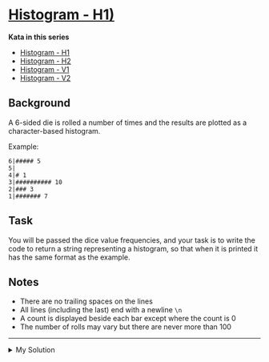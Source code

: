 # [Histogram - H1)](https://www.codewars.com/kata/57d532d2164a67cded0001c7)

**Kata in this series**

- [Histogram - H1](https://www.codewars.com/kata/histogram-h1/)
- [Histogram - H2](https://www.codewars.com/kata/histogram-h2/)
- [Histogram - V1](https://www.codewars.com/kata/histogram-v1/)
- [Histogram - V2](https://www.codewars.com/kata/histogram-v2/)

## Background

A 6-sided die is rolled a number of times and the results are plotted as a character-based histogram.

Example:

    6|##### 5
    5|
    4|# 1
    3|########## 10
    2|### 3
    1|####### 7

## Task

You will be passed the dice value frequencies, and your task is to write the code to return a string representing a
histogram, so that when it is printed it has the same format as the example.

## Notes

- There are no trailing spaces on the lines
- All lines (including the last) end with a newline `\n`
- A count is displayed beside each bar except where the count is 0
- The number of rolls may vary but there are never more than 100

---

<details><summary>My Solution</summary>

```js
function histogram(results) {
  let [one, two, three, four, five, six] = results;
  return (
    "6|" +
    (six ? `${"#".repeat(six)} ${six}` : "") +
    "\n" +
    "5|" +
    (five ? `${"#".repeat(five)} ${five}` : "") +
    "\n" +
    "4|" +
    (four ? `${"#".repeat(four)} ${four}` : "") +
    "\n" +
    "3|" +
    (three ? `${"#".repeat(three)} ${three}` : "") +
    "\n" +
    "2|" +
    (two ? `${"#".repeat(two)} ${two}` : "") +
    "\n" +
    "1|" +
    (one ? `${"#".repeat(one)} ${one}` : "") +
    "\n"
  );
}
```

</details>
